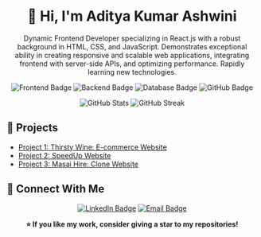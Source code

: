 <!-- Header Section -->
<h1 align="center">👋 Hi, I'm Aditya Kumar Ashwini</h1>

<!-- Introduction -->
<p align="center">
 Dynamic Frontend Developer specializing in React.js with a robust background in HTML, CSS, and JavaScript. Demonstrates exceptional ability in creating responsive and scalable web applications, integrating frontend with server-side APIs, and optimizing performance. Rapidly learning new technologies.
</p>

<!-- Badges -->
<p align="center">
  <img src="https://img.shields.io/badge/Frontend-React-blue" alt="Frontend Badge">
  <img src="https://img.shields.io/badge/Backend-Node.js-green" alt="Backend Badge">
  <img src="https://img.shields.io/badge/Database-MySQL-yellow" alt="Database Badge">
  <img src="https://img.shields.io/badge/Version Control-GitHub-black" alt="GitHub Badge">
</p>

<!-- GitHub Stats -->
<p align="center">
  <img src="https://github-readme-stats.vercel.app/api?username=YourGitHubUsername&show_icons=true&theme=radical" alt="GitHub Stats">
  <img src="https://github-readme-streak-stats.herokuapp.com/?user=YourGitHubUsername&theme=radical" alt="GitHub Streak">
</p>

<!-- Projects -->
<h2>🚀 Projects</h2>
<ul>
  <li><a href="https://github.com/Adit704/PayPal-Pioneers_068">Project 1: Thirsty Wine: E-commerce Website</a></li>
  <li><a href="https://github.com/PPavani9178/CW_js">Project 2: SpeedUp Website</a></li>
  <li><a href="https://github.com/ShubhamKhangar089/algorithm-adept-9876">Project 3: Masai Hire: Clone Website</a></li>
</ul>

<!-- Connect With Me -->
<h2>💬 Connect With Me</h2>
<p align="center">
  <a href="https://www.linkedin.com/in/aditya-kumar-ashwini/"><img src="https://img.shields.io/badge/LinkedIn-Connect-blue" alt="LinkedIn Badge"></a>
  <a href="mailto:adityakrashwani@gmail.com"><img src="https://img.shields.io/badge/Email-Send-orange" alt="Email Badge"></a>
</p>

<!-- Footer -->
<p align="center">
  <strong>⭐️ If you like my work, consider giving a star to my repositories!</strong>
</p>

